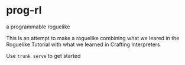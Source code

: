 # prog-rl
a programmable roguelike

This is an attempt to make a roguelike combining what we leared in the Roguelike Tutorial with what we learned in Crafting Interpreters

Use `trunk serve` to get started
